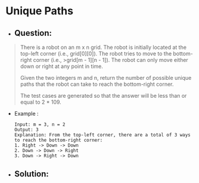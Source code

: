 # Unique Paths
- ## Question:
>There is a robot on an m x n grid. The robot is initially located at the top-left corner (i.e., grid[0][0]). The robot tries to move to the bottom-right corner (i.e., >grid[m - 1][n - 1]). The robot can only move either down or right at any point in time.
>
>Given the two integers m and n, return the number of possible unique paths that the robot can take to reach the bottom-right corner.
>
>The test cases are generated so that the answer will be less than or equal to 2 * 109.

- Example :

      Input: m = 3, n = 2
      Output: 3
      Explanation: From the top-left corner, there are a total of 3 ways to reach the bottom-right corner:
      1. Right -> Down -> Down
      2. Down -> Down -> Right
      3. Down -> Right -> Down

- ## Solution:
```cpp
